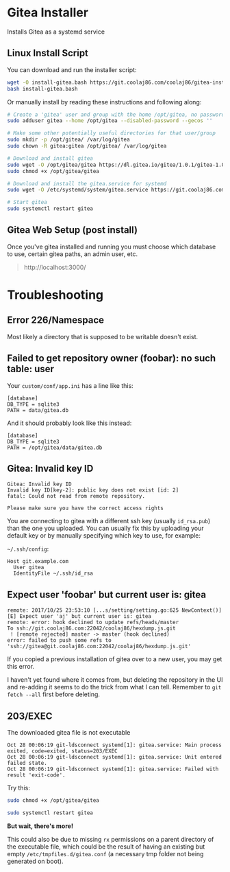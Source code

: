 # Gitea Installer

Installs Gitea as a systemd service

## Linux Install Script

You can download and run the installer script:

```bash
wget -O install-gitea.bash https://git.coolaj86.com/coolaj86/gitea-installer.sh/raw/master/install.bash
bash install-gitea.bash
```

Or manually install by reading these instructions and following along:

```bash
# Create a 'gitea' user and group with the home /opt/gitea, no password (because it's a system user) and no GECOS
sudo adduser gitea --home /opt/gitea --disabled-password --gecos ''

# Make some other potentially useful directories for that user/group
sudo mkdir -p /opt/gitea/ /var/log/gitea
sudo chown -R gitea:gitea /opt/gitea/ /var/log/gitea

# Download and install gitea
sudo wget -O /opt/gitea/gitea https://dl.gitea.io/gitea/1.0.1/gitea-1.0.1-linux-amd64
sudo chmod +x /opt/gitea/gitea

# Download and install the gitea.service for systemd
sudo wget -O /etc/systemd/system/gitea.service https://git.coolaj86.com/coolaj86/gitea-installer.sh/raw/master/dist/etc/systemd/system/gitea.service

# Start gitea
sudo systemctl restart gitea
```

## Gitea Web Setup (post install)

Once you've gitea installed and running you must choose
which database to use, certain gitea paths, an admin user, etc.

> http://localhost:3000/

# Troubleshooting

## Error 226/Namespace

Most likely a directory that is supposed to be writable doesn't exist.

## Failed to get repository owner (foobar): no such table: user

Your `custom/conf/app.ini` has a line like this:

```
[database]
DB_TYPE = sqlite3
PATH = data/gitea.db
```

And it should probably look like this instead:

```
[database]
DB_TYPE = sqlite3
PATH = /opt/gitea/data/gitea.db
```

## Gitea: Invalid key ID

```
Gitea: Invalid key ID
Invalid key ID[key-2]: public key does not exist [id: 2]
fatal: Could not read from remote repository.

Please make sure you have the correct access rights
```

You are connecting to gitea with a different ssh key (usually `id_rsa.pub`)
than the one you uploaded. You can usually fix this by uploading your default key
or by manually specifying which key to use, for example:

`~/.ssh/config`:
```
Host git.example.com
  User gitea
  IdentityFile ~/.ssh/id_rsa
```

## Expect user 'foobar' but current user is: gitea

```
remote: 2017/10/25 23:53:10 [...s/setting/setting.go:625 NewContext()] [E] Expect user 'aj' but current user is: gitea
remote: error: hook declined to update refs/heads/master
To ssh://git.coolaj86.com:22042/coolaj86/hexdump.js.git
 ! [remote rejected] master -> master (hook declined)
error: failed to push some refs to 'ssh://gitea@git.coolaj86.com:22042/coolaj86/hexdump.js.git'
```

If you copied a previous installation of gitea over to a new user, you may get this error.

I haven't yet found where it comes from, but deleting the repository in the UI and re-adding it seems to do the trick
from what I can tell. Remember to `git fetch --all` first before deleting.

## 203/EXEC

The downloaded gitea file is not executable

```
Oct 28 00:06:19 git-ldsconnect systemd[1]: gitea.service: Main process exited, code=exited, status=203/EXEC
Oct 28 00:06:19 git-ldsconnect systemd[1]: gitea.service: Unit entered failed state.
Oct 28 00:06:19 git-ldsconnect systemd[1]: gitea.service: Failed with result 'exit-code'.
```

Try this:

```bash
sudo chmod +x /opt/gitea/gitea

sudo systemctl restart gitea
```

**But wait, there's more!**

This could also be due to missing `rx` permissions on a parent directory of the executable file, which could be the result of having an existing but empty `/etc/tmpfiles.d/gitea.conf` (a necessary tmp folder not being generated on boot).